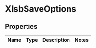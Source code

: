 
# XlsbSaveOptions

## Properties
Name | Type | Description | Notes
------------ | ------------- | ------------- | -------------



